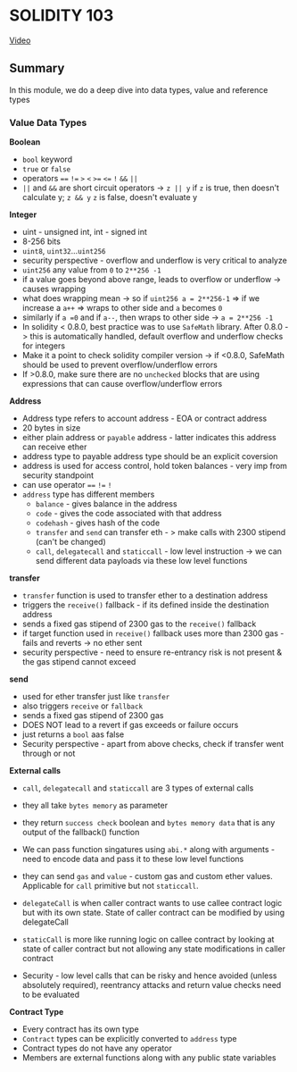 # SOLIDITY 103

[Video](https://www.youtube.com/watch?v=6VIJpze1jbU)

## Summary

In this module, we do a deep dive into data types, value and reference types

### Value Data Types

**Boolean**

- `bool` keyword
- `true` or `false`
- operators `==` `!=` `>` `<` `>=` `<=` `!` `&&` `||`
- `||` and `&&` are short circuit operators -> `z || y` if `z` is true, then doesn't calculate y; `z && y` `z` is false, doesn't evaluate y

**Integer**

- uint - unsigned int, int - signed int
- 8-256 bits
- `uint8`, `uint32`...`uint256`
- security perspective - overflow and underflow is very critical to analyze
- `uint256` any value from `0` to `2**256 -1`
- if a value goes beyond above range, leads to overflow or underflow -> causes wrapping
- what does wrapping mean -> so if `uint256 a = 2**256-1` => if we increase a `a++` => wraps to other side and `a` becomes `0`
- similarly if `a =0` and if `a--`, then wraps to other side -> `a = 2**256 -1`
- In solidity < 0.8.0, best practice was to use `SafeMath` library. After 0.8.0 -> this is automatically handled, default overflow and underflow checks for integers
- Make it a point to check solidity compiler version -> if <0.8.0, SafeMath should be used to prevent overflow/underflow errors
- If >0.8.0, make sure there are no `unchecked` blocks that are using expressions that can cause overflow/underflow errors

**Address**

- Address type refers to account address - EOA or contract address
- 20 bytes in size
- either plain address or `payable` address - latter indicates this address can receive ether
- address type to payable address type should be an explicit coversion
- address is used for access control, hold token balances - very imp from security standpoint
- can use operator `==` `!=` `!`
- `address` type has different members
  - `balance` - gives balance in the address
  - `code` - gives the code associated with that address
  - `codehash` - gives hash of the code
  - `transfer` and `send` can transfer eth - > make calls with 2300 stipend (can't be changed)
  - `call`, `delegatecall` and `staticcall` - low level instruction -> we can send different data payloads via these low level functions

**transfer**

- `transfer` function is used to transfer ether to a destination address
- triggers the `receive()` fallback - if its defined inside the destination address
- sends a fixed gas stipend of 2300 gas to the `receive()` fallback
- if target function used in `receive()` fallback uses more than 2300 gas - fails and reverts -> no ether sent
- security perspective - need to ensure re-entrancy risk is not present & the gas stipend cannot exceed

**send**

- used for ether transfer just like `transfer`
- also triggers `receive` or `fallback`
- sends a fixed gas stipend of 2300 gas
- DOES NOT lead to a revert if gas exceeds or failure occurs
- just returns a `bool` aas false
- Security perspective - apart from above checks, check if transfer went through or not

**External calls**

- `call`, `delegatecall` and `staticcall` are 3 types of external calls
- they all take `bytes memory` as parameter
- they return `success check` boolean and `bytes memory data` that is any output of the fallback() function
- We can pass function singatures using `abi.*` along with arguments - need to encode data and pass it to these low level functions
- they can send `gas` and `value` - custom gas and custom ether values. Applicable for `call` primitive but not `staticcall`.
- `delegateCall` is when caller contract wants to use callee contract logic but with its own state. State of caller contract can be modified by using delegateCall
- `staticCall` is more like running logic on callee contract by looking at state of caller contract but not allowing any state modifications in caller contract

- Security - low level calls that can be risky and hence avoided (unless absolutely required), reentrancy attacks and return value checks need to be evaluated

**Contract Type**

- Every contract has its own type
- `Contract` types can be explicitly converted to `address` type
- Contract types do not have any operator
- Members are external functions along with any public state variables

